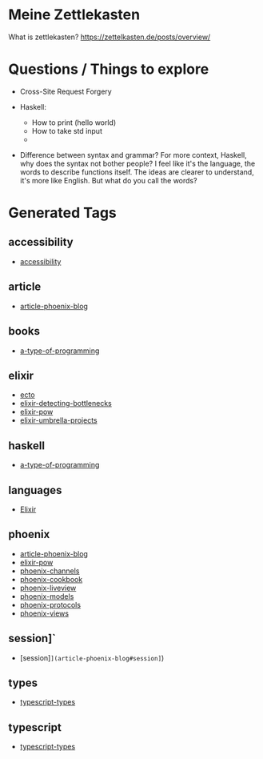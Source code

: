 # Meine Zettlekasten

What is zettlekasten?
https://zettelkasten.de/posts/overview/


# Questions / Things to explore
- Cross-Site Request Forgery

- Haskell:
  - How to print (hello world)
  - How to take std input
  -

- Difference between syntax and grammar?
For more context, Haskell, why does the syntax not bother people?
I feel like it's the language, the words to describe functions itself.
The ideas are clearer to understand, it's more like English.
But what do you call the words?


# Generated Tags

## accessibility

- [accessibility](accessibility)

## article

- [article-phoenix-blog](article-phoenix-blog)

## books

- [a-type-of-programming](a-type-of-programming)

## elixir

- [ecto](ecto)
- [elixir-detecting-bottlenecks](elixir-detecting-bottlenecks)
- [elixir-pow](elixir-pow)
- [elixir-umbrella-projects](elixir-umbrella-projects)

## haskell

- [a-type-of-programming](a-type-of-programming)

## languages

- [Elixir](elixir#Elixir)

## phoenix

- [article-phoenix-blog](article-phoenix-blog)
- [elixir-pow](elixir-pow)
- [phoenix-channels](phoenix-channels)
- [phoenix-cookbook](phoenix-cookbook)
- [phoenix-liveview](phoenix-liveview)
- [phoenix-models](phoenix-models)
- [phoenix-protocols](phoenix-protocols)
- [phoenix-views](phoenix-views)

## session]`

- [session]`](article-phoenix-blog#session]`)

## types

- [typescript-types](typescript-types)

## typescript

- [typescript-types](typescript-types)
